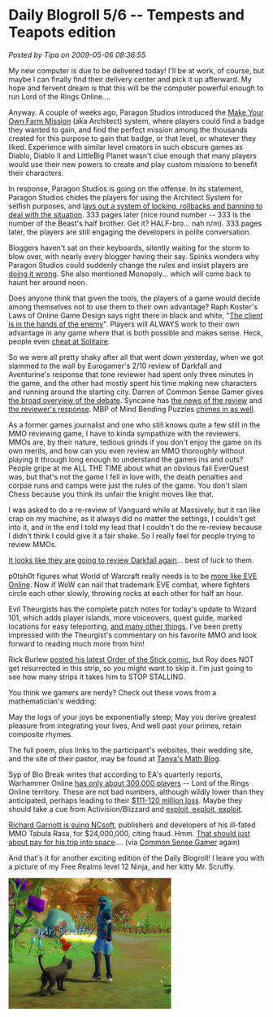 # Daily Blogroll 5/6 -- Tempests and Teapots edition

*Posted by Tipa on 2009-05-06 08:36:55*

My new computer is due to be delivered today! I'll be at work, of course, but maybe I can finally find their delivery center and pick it up afterward. My hope and fervent dream is that this will be the computer powerful enough to run Lord of the Rings Online....

Anyway. A couple of weeks ago, Paragon Studios introduced the [Make Your Own Farm Mission](../../../index.php/2009/03/19/city-of-heroes-architect-system-dont-you-know-that-youre-my-hero/) (aka Architect) system, where players could find a badge they wanted to gain, and find the perfect mission among the thousands created for this purpose to gain that badge, or that level, or whatever they liked. Experience with similar level creators in such obscure games as Diablo, Diablo II and LittleBig Planet wasn't clue enough that many players would use their new powers to create and play custom missions to benefit their characters.

In response, Paragon Studios is going on the offense. In its statement, Paragon Studios chides the players for using the Architect System for selfish purposes, and l[ays out a system of locking, rollbacks and banning to deal with the situation](http://boards.cityofheroes.com/showflat.php?Cat=0&Number=13427300&page=0&fpart=all&vc=1). 333 pages later (nice round number -- 333 is the number of the Beast's half brother. Get it? HALF-bro... nah n/m). 333 pages later, the players are still engaging the developers in polite conversation.

Bloggers haven't sat on their keyboards, silently waiting for the storm to blow over, with nearly every blogger having their say. Spinks wonders why Paragon Studios could suddenly change the rules and insist players are [doing it wrong](http://spinksville.wordpress.com/2009/05/06/youre-playing-it-wrong/). She also mentioned Monopoly... which will come back to haunt her around noon.

Does anyone think that given the tools, the players of a game would decide among themselves not to use them to their own advantage? Raph Koster's Laws of Online Game Design says right there in black and white, "[The client is in the hands of the enemy](http://www.raphkoster.com/gaming/laws.shtml)". Players will ALWAYS work to their own advantage in any game where that is both possible and makes sense. Heck, people even [cheat at Solitaire](http://en.wikipedia.org/wiki/Cheating_at_Solitaire). 

So we were all pretty shaky after all that went down yesterday, when we got slammed to the wall by Eurogamer's 2/10 review of Darkfall and Aventurine's response that tone reviewer had spent only three minutes in the game, and the other had mostly spent his time making new characters and running around the starting city. Darren of Common Sense Gamer gives [the broad overview of the debate](http://commonsensegamer.com/?p=1312). Syncaine has [the news of the review](http://syncaine.wordpress.com/2009/05/05/the-worlds-most-accurate-darkfall-review/) and [the reviewer's response](http://syncaine.wordpress.com/2009/05/06/that-awesome-df-review-it-gets-better/). MBP of Mind Bending Puzzles [chimes in as well](http://mindbendingpuzzles.blogspot.com/2009/05/question-mark-over-eurogamers-darkfall.html).

As a former games journalist and one who still knows quite a few still in the MMO reviewing game, I have to kinda sympathize with the reviewers. MMOs are, by their nature, tedious grinds if you don't enjoy the game on its own merits, and how can you even review an MMO thoroughly without playing it through long enough to understand the games ins and outs? People gripe at me ALL THE TIME about what an obvious fail EverQuest was, but that's not the game I fell in love with, the death penalties and corpse runs and camps were just the rules of the game. You don't slam Chess because you think its unfair the knight moves like that. 

I was asked to do a re-review of Vanguard while at Massively, but it ran like crap on my machine, as it always did no matter the settings, I couldn't get into it, and in the end I told my lead that I couldn't do the re-review because I didn't think I could give it a fair shake. So I really feel for people trying to review MMOs.

[It looks like they are going to review Darkfall again](http://www.eurogamer.net/articles/editors-blog-darkfall-aftermath-blog-entry)... best of luck to them.

p0tsh0t figures what World of Warcraft really needs is to be [more like EVE Online](http://potshot.wordpress.com/2009/05/05/welcome-to-new-azeroth-part-i/). Now if WoW can nail that trademark EVE combat, where fighters circle each other slowly, throwing rocks at each other for half an hour.

Evil Theurgists has the complete patch notes for today's update to Wizard 101, which adds player islands, more voiceovers, quest guide, marked locations for easy teleporting, [and many other things](http://eviltheurgists.blogspot.com/2009/05/huge-update.html). I've been pretty impressed with the Theurgist's commentary on his favorite MMO and look forward to reading much more from him!

Rick Burlew [posted his latest Order of the Stick comic](http://www.giantitp.com/comics/oots0651.html), but Roy does NOT get resurrected in this strip, so you might want to skip it. I'm just going to see how many strips it takes him to STOP STALLING.

You think we gamers are nerdy? Check out these vows from a mathematician's wedding:

> 
May the logs of your joys be exponentially steep;
May you derive greatest pleasure from integrating your lives,
And well past your primes, retain composite rhymes.


The full poem, plus links to the participant's websites, their wedding site, and the site of their pastor, may be found at [Tanya's Math Blog](http://blog.tanyakhovanova.com/?p=132).

Syp of Bio Break writes that according to EA's quarterly reports, Warhammer Online [has only about 300,000 players](http://biobreak.wordpress.com/2009/05/06/war-300000-ways-to-say-i-love-you/) -- Lord of the Rings Online territory. These are not bad numbers, although wildly lower than they anticipated, perhaps leading to their [$111-120 million loss](http://www.mercurynews.com/breakingnews/ci_12301562). Maybe they should take a cue from Activision/Blizzard and [exploit, exploit, exploit](http://www.penny-arcade.com/comic/2007/12/5/interesting-choice-of-words/). 

[Richard Garriott is suing NCsoft](http://www.gamesindustry.biz/articles/garriott-sues-ncsoft-for-USD24-million), publishers and developers of his ill-fated MMO Tabula Rasa, for $24,000,000, citing fraud. Hmm. [That should just about pay for his trip into space](http://www.time.com/time/health/article/0,8599,1844160,00.html?xid=feed-cnn-topics).... (via [Common Sense Gamer](http://commonsensegamer.com/) again)

And that's it for another exciting edition of the Daily Blogroll! I leave you with a picture of my Free Realms level 12 Ninja, and her kitty Mr. Scruffy.

![Tipa: 11 Ninja](../../../uploads/2009/05/fullscreen-capture-562009-125235-am.jpg "Tipa: 11 Ninja")

